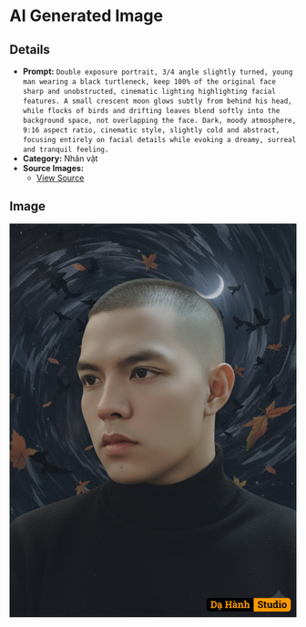 # AI Generated Image

## Details
- **Prompt:** `Double exposure portrait, 3/4 angle slightly turned, young man wearing a black turtleneck, keep 100% of the original face sharp and unobstructed, cinematic lighting highlighting facial features. A small crescent moon glows subtly from behind his head, while flocks of birds and drifting leaves blend softly into the background space, not overlapping the face. Dark, moody atmosphere, 9:16 aspect ratio, cinematic style, slightly cold and abstract, focusing entirely on facial details while evoking a dreamy, surreal and tranquil feeling.`
- **Category:** Nhân vật
- **Source Images:**
  - [View Source](https://raw.githubusercontent.com/lenzcomvth/ImageLibrary/main/Male.png)

## Image
![AI Generated Image](./image-2025-10-06T20-53-24-981Z-km236.png)